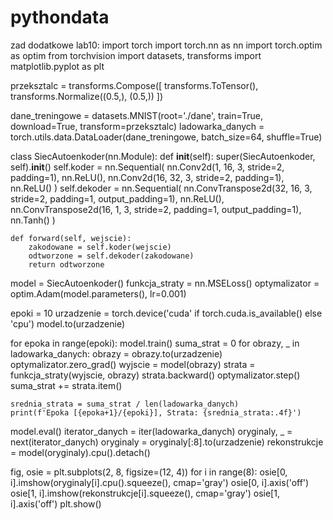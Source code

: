 # pythondata
zad dodatkowe lab10:
import torch
import torch.nn as nn
import torch.optim as optim
from torchvision import datasets, transforms
import matplotlib.pyplot as plt

przeksztalc = transforms.Compose([
    transforms.ToTensor(),
    transforms.Normalize((0.5,), (0.5,))
])

dane_treningowe = datasets.MNIST(root='./dane', train=True, download=True, transform=przeksztalc)
ladowarka_danych = torch.utils.data.DataLoader(dane_treningowe, batch_size=64, shuffle=True)

class SiecAutoenkoder(nn.Module):
    def __init__(self):
        super(SiecAutoenkoder, self).__init__()
        self.koder = nn.Sequential(
            nn.Conv2d(1, 16, 3, stride=2, padding=1),
            nn.ReLU(),
            nn.Conv2d(16, 32, 3, stride=2, padding=1),
            nn.ReLU()
        )
        self.dekoder = nn.Sequential(
            nn.ConvTranspose2d(32, 16, 3, stride=2, padding=1, output_padding=1),
            nn.ReLU(),
            nn.ConvTranspose2d(16, 1, 3, stride=2, padding=1, output_padding=1),
            nn.Tanh()
        )

    def forward(self, wejscie):
        zakodowane = self.koder(wejscie)
        odtworzone = self.dekoder(zakodowane)
        return odtworzone

model = SiecAutoenkoder()
funkcja_straty = nn.MSELoss()
optymalizator = optim.Adam(model.parameters(), lr=0.001)

epoki = 10
urzadzenie = torch.device('cuda' if torch.cuda.is_available() else 'cpu')
model.to(urzadzenie)

for epoka in range(epoki):
    model.train()
    suma_strat = 0
    for obrazy, _ in ladowarka_danych:
        obrazy = obrazy.to(urzadzenie)
        optymalizator.zero_grad()
        wyjscie = model(obrazy)
        strata = funkcja_straty(wyjscie, obrazy)
        strata.backward()
        optymalizator.step()
        suma_strat += strata.item()
    
    srednia_strata = suma_strat / len(ladowarka_danych)
    print(f'Epoka [{epoka+1}/{epoki}], Strata: {srednia_strata:.4f}')

model.eval()
iterator_danych = iter(ladowarka_danych)
oryginaly, _ = next(iterator_danych)
oryginaly = oryginaly[:8].to(urzadzenie)
rekonstrukcje = model(oryginaly).cpu().detach()

fig, osie = plt.subplots(2, 8, figsize=(12, 4))
for i in range(8):
    osie[0, i].imshow(oryginaly[i].cpu().squeeze(), cmap='gray')
    osie[0, i].axis('off')
    osie[1, i].imshow(rekonstrukcje[i].squeeze(), cmap='gray')
    osie[1, i].axis('off')
plt.show()
